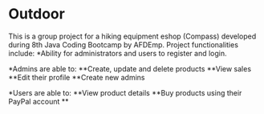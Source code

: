 # Outdoor
This is a group project for a hiking equipment eshop (Compass) developed during 8th Java Coding Bootcamp by AFDEmp. 
Project functionalities include:
*Ability for administrators and users to register and login.

*Admins are able to:
**Create, update and delete products
**View sales
**Edit their profile
**Create new admins

*Users are able to:
**View product details
**Buy products using their PayPal account
**
